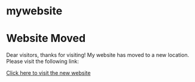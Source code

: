 # mywebsite
# Website Moved

Dear visitors, thanks for visiting! My website has moved to a new location. Please visit the following link:

[Click here to visit the new website](https://qilingwu.com)

